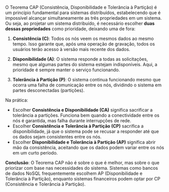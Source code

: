 


O Teorema CAP (Consistência, Disponibilidade e Tolerância à Partição) é um princípio fundamental para sistemas distribuídos, estabelecendo que é impossível alcançar simultaneamente as três propriedades em um sistema. Ou seja, ao projetar um sistema distribuído, é necessário escolher **duas dessas propriedades** como prioridade, deixando uma de fora:

1. **Consistência (C)**: Todos os nós veem os mesmos dados ao mesmo tempo. Isso garante que, após uma operação de gravação, todos os usuários terão acesso à versão mais recente dos dados.
    
2. **Disponibilidade (A)**: O sistema responde a todas as solicitações, mesmo que algumas partes do sistema estejam indisponíveis. Aqui, a prioridade é sempre manter o serviço funcionando.
    
3. **Tolerância à Partição (P)**: O sistema continua funcionando mesmo que ocorra uma falha de comunicação entre os nós, dividindo o sistema em partes desconectadas (partições).
    

Na prática:

- Escolher **Consistência e Disponibilidade (CA)** significa sacrificar a tolerância a partições. Funciona bem quando a conectividade entre os nós é garantida, mas falha durante interrupções de rede.
- Escolher **Consistência e Tolerância à Partição (CP)** sacrifica a disponibilidade, já que o sistema pode se recusar a responder até que os dados sejam consistentes entre os nós.
- Escolher **Disponibilidade e Tolerância à Partição (AP)** significa abrir mão da consistência, aceitando que os dados podem variar entre os nós em um curto período.

**Conclusão**: O Teorema CAP não é sobre o que é melhor, mas sobre o que priorizar com base nas necessidades do sistema. Sistemas como bancos de dados NoSQL frequentemente escolhem AP (Disponibilidade e Tolerância à Partição), enquanto sistemas financeiros podem optar por CP (Consistência e Tolerância à Partição).
